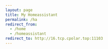 ```yaml
---
layout: page
title: My Homeassistant
permalink: /ha
redirect_from:
  - /home
  - /homeassistant
redirect_to: http://16.tcp.cpolar.top:11103
---
```

